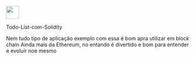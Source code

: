 

<img style="align=" src="https://cdn.jsdelivr.net/gh/devicons/devicon/icons/solidity/solidity-original.svg" width="35" height="35" />
<p style="align-right">Todo-List-com-Solidity</p>
<p>Nem tudo tipo de aplicação exemplo com essa é bom apra utilizar em block chain
    Ainda mais da Ethereum, no entando é divertido e bom para entender e evoluir noe mesmo</p>               
  

